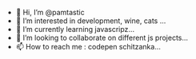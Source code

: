 - 👋 Hi, I’m @pamtastic
- 👀 I’m interested in development, wine, cats ...
- 🌱 I’m currently learning javascripz...
- 💞️ I’m looking to collaborate on different js projects...
- 📫 How to reach me : codepen schitzanka...

<!---
pamtastic/pamtastic is a ✨ special ✨ repository because its `README.md` (this file) appears on your GitHub profile.
You can click the Preview link to take a look at your changes.
--->
